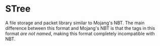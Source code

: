 # STree
A file storage and packet library similar to Mojang's NBT.
The main difference between this format and Mojang's NBT is that the tags in
this format *are not named*, making this format completely incompatible with NBT.